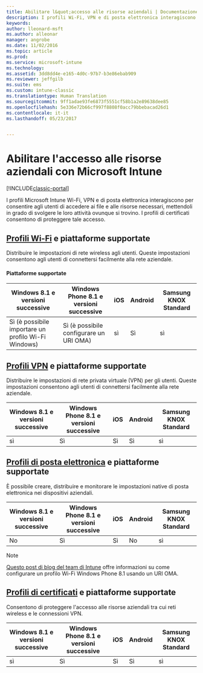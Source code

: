 ```yaml
---
title: Abilitare l&quot;accesso alle risorse aziendali | Documentazione Microsoft
description: I profili Wi-Fi, VPN e di posta elettronica interagiscono per consentire agli utenti di accedere ai file e alle risorse necessari.
keywords: 
author: lleonard-msft
ms.author: alleonar
manager: angrobe
ms.date: 11/02/2016
ms.topic: article
ms.prod: 
ms.service: microsoft-intune
ms.technology: 
ms.assetid: 3dd8dd4e-e165-4d0c-97b7-b3e86ebab909
ms.reviewer: jeffgilb
ms.suite: ems
ms.custom: intune-classic
ms.translationtype: Human Translation
ms.sourcegitcommit: 9ff1adae93fe6873f5551cf58b1a2e89638dee85
ms.openlocfilehash: 5e336e72b66cf997f8808f0acc79bbebacad26d1
ms.contentlocale: it-it
ms.lasthandoff: 05/23/2017


---
```


# <a name="enable-access-to-company-resources-with-microsoft-intune"></a>Abilitare l'accesso alle risorse aziendali con Microsoft Intune

[!INCLUDE[classic-portal](../includes/classic-portal.md)]

I profili Microsoft Intune Wi-Fi, VPN e di posta elettronica interagiscono per consentire agli utenti di accedere ai file e alle risorse necessari, mettendoli in grado di svolgere le loro attività ovunque si trovino. I profili di certificati consentono di proteggere tale accesso.

## <a name="wi-fi-profileswi-fi-connections-in-microsoft-intunemd-and-supported-platforms"></a>[Profili Wi-Fi](wi-fi-connections-in-microsoft-intune.md) e piattaforme supportate

Distribuire le impostazioni di rete wireless agli utenti. Queste impostazioni consentono agli utenti di connettersi facilmente alla rete aziendale.
#### <a name="supported-platforms"></a>Piattaforme supportate

|Windows 8.1 e versioni successive|Windows Phone 8.1 e versioni successive|iOS|Android|Samsung KNOX Standard|
|---------------------|---------------------------|---|-------|------------|
|Sì (è possibile importare un profilo Wi-Fi Windows)|Sì (è possibile configurare un URI OMA) |sì|Sì|sì|

## <a name="vpn-profilesvpn-connections-in-microsoft-intunemd-and-supported-platforms"></a>[Profili VPN](vpn-connections-in-microsoft-intune.md) e piattaforme supportate
Distribuire le impostazioni di rete privata virtuale (VPN) per gli utenti. Queste impostazioni consentono agli utenti di connettersi facilmente alla rete aziendale.

|Windows 8.1 e versioni successive|Windows Phone 8.1 e versioni successive|iOS|Android|Samsung KNOX Standard|
|---------------------|---------------------------|---|-------|------------|
|sì|Sì|Sì|Sì|sì|

## <a name="email-profilesconfigure-access-to-corporate-email-using-email-profiles-with-microsoft-intunemd-and-supported-platforms"></a>[Profili di posta elettronica](configure-access-to-corporate-email-using-email-profiles-with-microsoft-intune.md) e piattaforme supportate
È possibile creare, distribuire e monitorare le impostazioni native di posta elettronica nei dispositivi aziendali.

|Windows 8.1 e versioni successive|Windows Phone 8.1 e versioni successive|iOS|Android|Samsung KNOX Standard|
|---------------------|---------------------------|---|-------|------------|
|No|Sì|Sì|No|sì|
> [!NOTE]
> [Questo post di blog del team di Intune](https://blogs.technet.microsoft.com/enterprisemobility/2015/02/19/using-oma-uri-to-create-custom-wi-fi-profiles-for-windows-phone-8-1/) offre informazioni su come configurare un profilo Wi-Fi Windows Phone 8.1 usando un URI OMA.

## <a name="certificate-profilessecure-resource-access-with-certificate-profilesmd-and-supported-platforms"></a>[Profili di certificati](secure-resource-access-with-certificate-profiles.md) e piattaforme supportate
Consentono di proteggere l'accesso alle risorse aziendali tra cui reti wireless e le connessioni VPN.

|Windows 8.1 e versioni successive|Windows Phone 8.1 e versioni successive|iOS|Android|Samsung KNOX Standard|
|---------------------|---------------------------|---|-------|------------|
|sì|Sì|Sì|Sì|sì|

